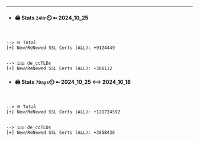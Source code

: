

---
- #### 🖨️ **Stats** `24Hr`⏲️ ➼ 2024_10_25
```console


--> 🌐 Total
[+] New/ReNewed SSL Certs (ALL): +9124449


--> 🇩🇪 de_ccTLDs
[+] New/ReNewed SSL Certs (ALL): +306112

```

- #### 🖨️ **Stats** `7Days`⏲️ ➼ 2024_10_25 <--> 2024_10_18
```console


--> 🌐 Total
[+] New/ReNewed SSL Certs (ALL): +121724592


--> 🇩🇪 de_ccTLDs
[+] New/ReNewed SSL Certs (ALL): +3858436

```

